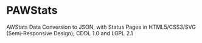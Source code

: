 # PAWStats
AWStats Data Conversion to JSON, with Status Pages in HTML5/CSS3/SVG (Semi-Responsive Design); CDDL 1.0 and LGPL 2.1
